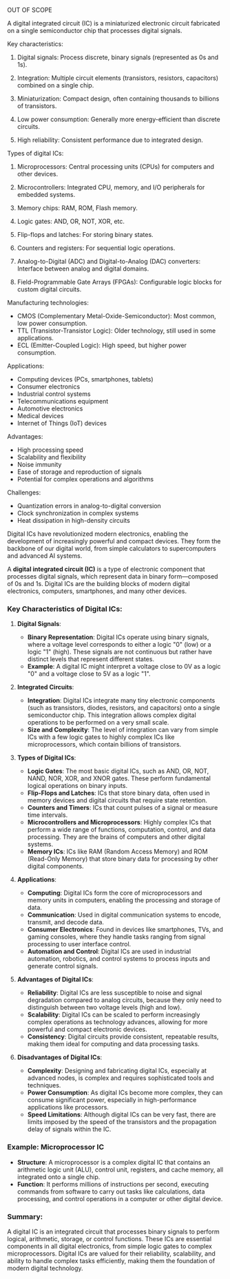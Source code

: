 OUT OF SCOPE

A digital integrated circuit (IC) is a miniaturized electronic circuit fabricated on a single semiconductor chip that processes digital signals.

Key characteristics:

1. Digital signals: Process discrete, binary signals (represented as 0s and 1s).

2. Integration: Multiple circuit elements (transistors, resistors, capacitors) combined on a single chip.

3. Miniaturization: Compact design, often containing thousands to billions of transistors.

4. Low power consumption: Generally more energy-efficient than discrete circuits.

5. High reliability: Consistent performance due to integrated design.

Types of digital ICs:

1. Microprocessors: Central processing units (CPUs) for computers and other devices.

2. Microcontrollers: Integrated CPU, memory, and I/O peripherals for embedded systems.

3. Memory chips: RAM, ROM, Flash memory.

4. Logic gates: AND, OR, NOT, XOR, etc.

5. Flip-flops and latches: For storing binary states.

6. Counters and registers: For sequential logic operations.

7. Analog-to-Digital (ADC) and Digital-to-Analog (DAC) converters: Interface between analog and digital domains.

8. Field-Programmable Gate Arrays (FPGAs): Configurable logic blocks for custom digital circuits.

Manufacturing technologies:

- CMOS (Complementary Metal-Oxide-Semiconductor): Most common, low power consumption.
- TTL (Transistor-Transistor Logic): Older technology, still used in some applications.
- ECL (Emitter-Coupled Logic): High speed, but higher power consumption.

Applications:

- Computing devices (PCs, smartphones, tablets)
- Consumer electronics
- Industrial control systems
- Telecommunications equipment
- Automotive electronics
- Medical devices
- Internet of Things (IoT) devices

Advantages:

- High processing speed
- Scalability and flexibility
- Noise immunity
- Ease of storage and reproduction of signals
- Potential for complex operations and algorithms

Challenges:

- Quantization errors in analog-to-digital conversion
- Clock synchronization in complex systems
- Heat dissipation in high-density circuits

Digital ICs have revolutionized modern electronics, enabling the development of increasingly powerful and compact devices. They form the backbone of our digital world, from simple calculators to supercomputers and advanced AI systems.

A **digital integrated circuit (IC)** is a type of electronic component that processes digital signals, which represent data in binary form—composed of 0s and 1s. Digital ICs are the building blocks of modern digital electronics,  computers, smartphones, and many other devices.

### Key Characteristics of Digital ICs:

1. **Digital Signals**:
   - **Binary Representation**: Digital ICs operate using binary signals, where a voltage level corresponds to either a logic "0" (low) or a logic "1" (high). These signals are not continuous but rather have distinct levels that represent different states.
   - **Example**: A digital IC might interpret a voltage close to 0V as a logic "0" and a voltage close to 5V as a logic "1".

2. **Integrated Circuits**:
   - **Integration**: Digital ICs integrate many tiny electronic components (such as transistors, diodes, resistors, and capacitors) onto a single semiconductor chip. This integration allows complex digital operations to be performed on a very small scale.
   - **Size and Complexity**: The level of integration can vary from simple ICs with a few logic gates to highly complex ICs like microprocessors, which contain billions of transistors.

3. **Types of Digital ICs**:
   - **Logic Gates**: The most basic digital ICs, such as AND, OR, NOT, NAND, NOR, XOR, and XNOR gates. These perform fundamental logical operations on binary inputs.
   - **Flip-Flops and Latches**: ICs that store binary data, often used in memory devices and digital circuits that require state retention.
   - **Counters and Timers**: ICs that count pulses of a signal or measure time intervals.
   - **Microcontrollers and Microprocessors**: Highly complex ICs that perform a wide range of functions,  computation, control, and data processing. They are the brains of computers and other digital systems.
   - **Memory ICs**: ICs like RAM (Random Access Memory) and ROM (Read-Only Memory) that store binary data for processing by other digital components.

4. **Applications**:
   - **Computing**: Digital ICs form the core of microprocessors and memory units in computers, enabling the processing and storage of data.
   - **Communication**: Used in digital communication systems to encode, transmit, and decode data.
   - **Consumer Electronics**: Found in devices like smartphones, TVs, and gaming consoles, where they handle tasks ranging from signal processing to user interface control.
   - **Automation and Control**: Digital ICs are used in industrial automation, robotics, and control systems to process inputs and generate control signals.

5. **Advantages of Digital ICs**:
   - **Reliability**: Digital ICs are less susceptible to noise and signal degradation compared to analog circuits, because they only need to distinguish between two voltage levels (high and low).
   - **Scalability**: Digital ICs can be scaled to perform increasingly complex operations as technology advances, allowing for more powerful and compact electronic devices.
   - **Consistency**: Digital circuits provide consistent, repeatable results, making them ideal for computing and data processing tasks.

6. **Disadvantages of Digital ICs**:
   - **Complexity**: Designing and fabricating digital ICs, especially at advanced nodes, is complex and requires sophisticated tools and techniques.
   - **Power Consumption**: As digital ICs become more complex, they can consume significant power, especially in high-performance applications like processors.
   - **Speed Limitations**: Although digital ICs can be very fast, there are limits imposed by the speed of the transistors and the propagation delay of signals within the IC.

### Example: Microprocessor IC
- **Structure**: A microprocessor is a complex digital IC that contains an arithmetic logic unit (ALU), control unit, registers, and cache memory, all integrated onto a single chip.
- **Function**: It performs millions of instructions per second, executing commands from software to carry out tasks like calculations, data processing, and control operations in a computer or other digital device.

### Summary:
A digital IC is an integrated circuit that processes binary signals to perform logical, arithmetic, storage, or control functions. These ICs are essential components in all digital electronics, from simple logic gates to complex microprocessors. Digital ICs are valued for their reliability, scalability, and ability to handle complex tasks efficiently, making them the foundation of modern digital technology.
